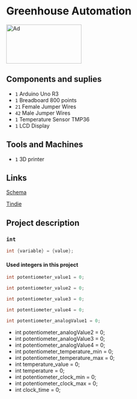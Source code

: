 # Greenhouse Automation

<a href="https://www.tindie.com/stores/arduino-core/?ref=offsite_badges&utm_source=sellers_arduino-core&utm_medium=badges&utm_campaign=badge_large"><img src="https://d2ss6ovg47m0r5.cloudfront.net/badges/tindie-larges.png" alt="Ad" width="200" height="104"></a>

## Components and suplies

* `1` Arduino Uno R3
* `1` Breadboard 800 points
* `21` Female Jumper Wires
* `42` Male Jumper Wires
* `1` Temperature Sensor TMP36
* `1` LCD Display

## Tools and Machines

* `1` 3D printer

## Links

[Schema](https://wokwi.com/projects/353834225920033793)

[Tindie](https://tindie.com/stores/arduino-core)

## Project description

### `int`

```cpp
int {variable} = {value};
```
#### Used integers in this project

```cpp
int potentiometer_value1 = 0;
```
```cpp
int potentiometer_value2 = 0;
```
```cpp
int potentiometer_value3 = 0;
```
```cpp
int potentiometer_value4 = 0;
```
```cpp
int potentiometer_analogValue1 = 0;
```
* int potentiometer_analogValue2 = 0;
* int potentiometer_analogValue3 = 0;
* int potentiometer_analogValue4 = 0;
* int potentiometer_temperature_min = 0;
* int potentiometer_temperature_max = 0;
* int temperature_value = 0;
* int temperature = 0;
* int potentiometer_clock_min = 0;
* int potentiometer_clock_max = 0;
* int clock_time = 0;
